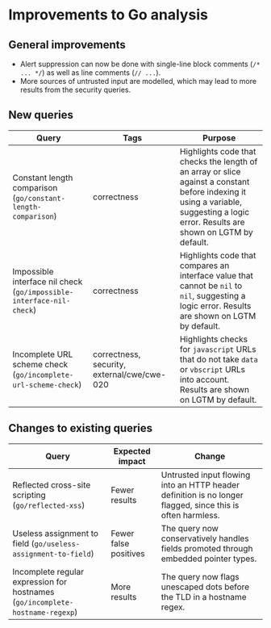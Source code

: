 # Improvements to Go analysis

## General improvements

* Alert suppression can now be done with single-line block comments (`/* ... */`) as well as line comments (`// ...`).
* More sources of untrusted input are modelled, which may lead to more results from the security queries.

## New queries

| **Query**                                                                 | **Tags**                                                                   | **Purpose**                                                                                                                                            |
|---------------------------------------------------------------------------|----------------------------------------------------------------------------|--------------------------------------------------------------------------------------------------------------------------------------------------------|
| Constant length comparison (`go/constant-length-comparison`)     | correctness | Highlights code that checks the length of an array or slice against a constant before indexing it using a variable, suggesting a logic error. Results are shown on LGTM by default. |
| Impossible interface nil check (`go/impossible-interface-nil-check`) | correctness | Highlights code that compares an interface value that cannot be `nil` to `nil`, suggesting a logic error. Results are shown on LGTM by default. |
| Incomplete URL scheme check (`go/incomplete-url-scheme-check`) | correctness, security, external/cwe/cwe-020 | Highlights checks for `javascript` URLs that do not take `data` or `vbscript` URLs into account. Results are shown on LGTM by default. |

## Changes to existing queries

| **Query**                                           | **Expected impact**          | **Change**                                                |
|-----------------------------------------------------|------------------------------|-----------------------------------------------------------|
| Reflected cross-site scripting (`go/reflected-xss`) | Fewer results | Untrusted input flowing into an HTTP header definition is no longer flagged, since this is often harmless. |
| Useless assignment to field (`go/useless-assignment-to-field`) | Fewer false positives | The query now conservatively handles fields promoted through embedded pointer types. |
| Incomplete regular expression for hostnames (`go/incomplete-hostname-regexp`) | More results | The query now flags unescaped dots before the TLD in a hostname regex. |
